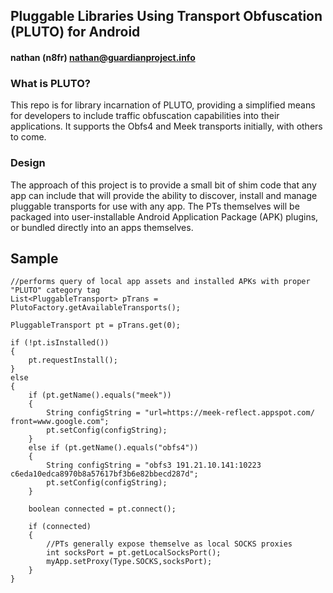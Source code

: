 ## Pluggable Libraries Using Transport Obfuscation (PLUTO) for Android
#### nathan (n8fr) nathan@guardianproject.info

### What is PLUTO?

This repo is for library incarnation of PLUTO, providing a simplified means for developers to include traffic obfuscation capabilities into their applications. It supports the Obfs4 and Meek transports initially, with others to come.

### Design

The approach of this project is to provide a small bit of shim code that any app can include that will provide the ability to discover, install and manage pluggable transports for use with any app. The PTs themselves will be packaged into user-installable Android Application Package (APK) plugins, or bundled directly into an apps themselves.

## Sample

	//performs query of local app assets and installed APKs with proper "PLUTO" category tag
	List<PluggableTransport> pTrans = PlutoFactory.getAvailableTransports();

	PluggableTransport pt = pTrans.get(0);

	if (!pt.isInstalled())
	{
		pt.requestInstall();
	}
	else
	{
   		if (pt.getName().equals("meek"))
   		{
			String configString = "url=https://meek-reflect.appspot.com/ front=www.google.com";
			pt.setConfig(configString);
   		}
		else if (pt.getName().equals("obfs4"))
		{
			String configString = "obfs3 191.21.10.141:10223 c6eda10edca8970b8a57617bf3b6e82bbecd287d"; 
			pt.setConfig(configString);
		}	

   		boolean connected = pt.connect();

   		if (connected)
   		{
			//PTs generally expose themselve as local SOCKS proxies
			int socksPort = pt.getLocalSocksPort();
			myApp.setProxy(Type.SOCKS,socksPort);
   		}
	}

